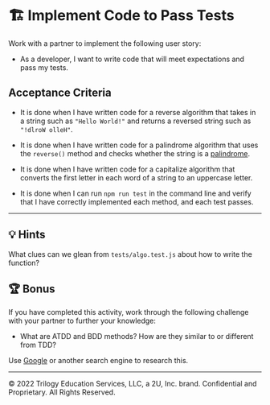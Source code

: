 # 🏗️ Implement Code to Pass Tests

Work with a partner to implement the following user story:

* As a developer, I want to write code that will meet expectations and pass my tests.

## Acceptance Criteria

* It is done when I have written code for a reverse algorithm that takes in a string such as `"Hello World!"` and returns a reversed string such as `"!dlroW olleH"`.

* It is done when I have written code for a palindrome algorithm that uses the `reverse()` method and checks whether the string is a [palindrome](https://www.merriam-webster.com/dictionary/palindrome).

* It is done when I have written code for a capitalize algorithm that converts the first letter in each word of a string to an uppercase letter.

* It is done when I can run `npm run test` in the command line and verify that I have correctly implemented each method, and each test passes.

---

## 💡 Hints

What clues can we glean from `tests/algo.test.js` about how to write the function?

## 🏆 Bonus

If you have completed this activity, work through the following challenge with your partner to further your knowledge:

* What are ATDD and BDD methods? How are they similar to or different from TDD?

Use [Google](https://www.google.com) or another search engine to research this.

---
© 2022 Trilogy Education Services, LLC, a 2U, Inc. brand. Confidential and Proprietary. All Rights Reserved.
